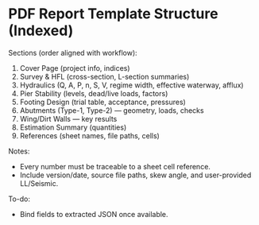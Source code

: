 # PDF Report Template Structure (Indexed)

Sections (order aligned with workflow):
1. Cover Page (project info, indices)
2. Survey & HFL (cross-section, L-section summaries)
3. Hydraulics (Q, A, P, n, S, V, regime width, effective waterway, afflux)
4. Pier Stability (levels, dead/live loads, factors)
5. Footing Design (trial table, acceptance, pressures)
6. Abutments (Type-1, Type-2) — geometry, loads, checks
7. Wing/Dirt Walls — key results
8. Estimation Summary (quantities)
9. References (sheet names, file paths, cells)

Notes:
- Every number must be traceable to a sheet cell reference.
- Include version/date, source file paths, skew angle, and user-provided LL/Seismic.

To-do:
- Bind fields to extracted JSON once available.
